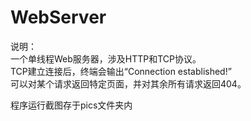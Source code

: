 # WebServer
说明：  
一个单线程Web服务器，涉及HTTP和TCP协议。  
TCP建立连接后，终端会输出“Connection established!”  
可以对某个请求返回特定页面，并对其余所有请求返回404。  
  
程序运行截图存于pics文件夹内

